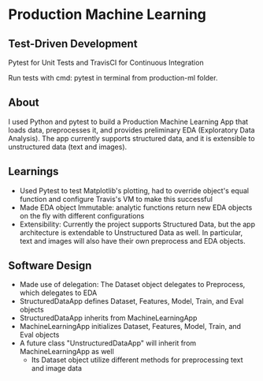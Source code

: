 # Production Machine Learning

## Test-Driven Development
Pytest for Unit Tests and TravisCI for Continuous Integration

Run tests with cmd: pytest in terminal from production-ml folder.

## About
I used Python and pytest to build a Production Machine Learning App that loads data, preprocesses it, and provides preliminary EDA (Exploratory Data Analysis). The app currently supports structured data, and it is extensible to unstructured data (text and images).

## Learnings
- Used Pytest to test Matplotlib's plotting, had to override object's equal function and configure Travis's VM to make this successful
- Made EDA object Immutable: analytic functions return new EDA objects on the fly with different configurations
- Extensibility: Currently the project supports Structured Data, but the app architecture is extendable to Unstructured Data as well. In particular, text and images will also have their own preprocess and EDA objects.

## Software Design
- Made use of delegation: The Dataset object delegates to Preprocess, which delegates to EDA
- StructuredDataApp defines Dataset, Features, Model, Train, and Eval objects
- StructuredDataApp inherits from MachineLearningApp
- MachineLearningApp initializes Dataset, Features, Model, Train, and Eval objects
- A future class "UnstructuredDataApp" will inherit from MachineLearningApp as well
  - Its Dataset object utilize different methods for preprocessing text and image data
